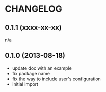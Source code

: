 CHANGELOG
=========

0.1.1 (xxxx-xx-xx)
------------------

n/a

0.1.0 (2013-08-18)
------------------

* update doc with an example
* fix package name
* fix the way to include user's configuration
* initial import
